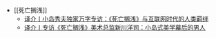 - [[死亡搁浅]]
	- [译介丨小岛秀夫独家万字专访：《死亡搁浅》与互联网时代的人类羁绊](https://www.gcores.com/articles/115833)
	- [译介丨专访《死亡搁浅》美术总监新川洋司：小岛式美学幕后的男人](https://www.gcores.com/articles/116922)